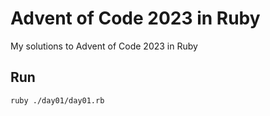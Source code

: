 # Advent of Code 2023 in Ruby

My solutions to Advent of Code 2023 in Ruby

## Run

```bash
ruby ./day01/day01.rb
```
